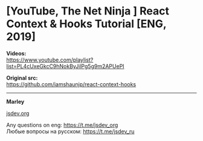 # [YouTube, The Net Ninja ] React Context &amp; Hooks Tutorial [ENG, 2019]

**Videos:**  
https://www.youtube.com/playlist?list=PL4cUxeGkcC9hNokByJilPg5g9m2APUePI

**Original src:**  
https://github.com/iamshaunjp/react-context-hooks


---

**Marley**

<a href="https://jsdev.org">jsdev.org</a>

Any questions on eng: https://t.me/jsdev_org  
Любые вопросы на русском: https://t.me/jsdev_ru
